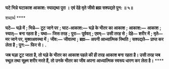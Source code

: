 **घटे भिन्ने घटाकाश आकाश: स्याद्यथा पुरा ।** **एवं देहे मृते जीवो ब्रह्म सश्पद्यते पुन: ॥ ५॥** 

शब्दार्थ **** 

**घटे—** **घड़े में** **; भिन्ने—** **टूट जाने पर** **; घाट-आकाश:—** **घड़े के भीतर का आकाश** **; आकाश:—** **आकाश** **; स्यात्—** **बना** **रहता है** **; यथा—** **जिस तरह** **; पुरा—** **पूर्ववत्** **; एवम्—** **उसी तरह से** **; देहे—** **शरीर में** **; मृते—** **मर जाने पर, मुक्तअवस्था में** **;** **जीव:—** **जीवात्मा** **; ब्रह्म—** **अपनी आध्यात्मिक स्थिति** **; सश्पद्यते—** **प्राप्त कर लेता है** **; पुन:—** **फिर से।** **.** 

**जब घड़ा टूट जाता है, तो घड़े के भीतर का आकाश पहले की ही तरह आकाश बना** **रहता है। उसी तरह जब स्थूल तथा सूक्ष्म शरीर मरते हैं, तो उनके भीतर का जीव अपना** **आध्यात्मिक स्वरूप धारण कर लेता है।** **** 